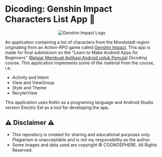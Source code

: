# Dicoding: Genshin Impact Characters List App 📱

<p align="center">
  <img src="https://www.freepnglogos.com/uploads/genshin-impact-logo-png/genshin-impact-shadow-logo-by-kurikuo-steamgriddb-4.png" alt="Genshin Impact Logo"/>
</p>

An application containing a list of characters from the Mondstadt region originating from an Action-RPG game called [Genshin Impact](https://genshin.hoyoverse.com/). This app is made for final submission on the "Learn to Make Android Apps for Beginners" ([Belajar Membuat Aplikasi Android untuk Pemula](https://www.dicoding.com/academies/51)) Dicoding course. This application implements some of the material from the course, i.e:
- Activity and Intent
- View and ViewGroup
- Style and Theme
- RecylerView

This application uses Kotlin as a programing language and Android Studio version Electric Eel as a tool for developing the app.

## ⚠ Disclaimer ⚠
- This repository is created for sharing and educational purposes only. Plagiarism is unacceptable and is not my responsibility as the author.
- Some images and data used are copyright © COGNOSPHERE. All Rights Reserved.
